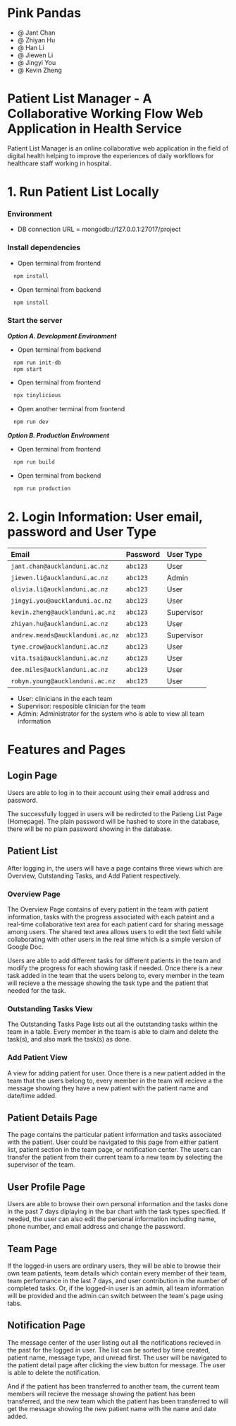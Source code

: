 # Pink Pandas
- @ Jant Chan
- @ Zhiyan Hu
- @ Han Li
- @ Jiewen Li
- @ Jingyi You
- @ Kevin Zheng
# Patient List Manager - A Collaborative Working Flow Web Application in Health Service

Patient List Manager is an online collaborative web application in the field of digital health helping to improve the experiences of daily workflows for healthcare staff working in hospital. 

# 1.  Run Patient List Locally 
### **Environment**
- DB connection URL = mongodb://127.0.0.1:27017/project

### **Install dependencies**
- Open terminal from frontend
```bash
  npm install
```
- Open terminal from backend
```bash
  npm install
```

### **Start the server**

***Option A. Development Environment***
- Open terminal from backend
```bash
  npm run init-db
  npm start
```
- Open terminal from frontend
```bash
  npx tinylicious
```
- Open another terminal from frontend
```bash
  npm run dev
```

***Option B. Production Environment***
- Open terminal from frontend
```bash
  npm run build
```
- Open terminal from backend
```bash
  npm run production
```
# 2. Login Information: User email, password and User Type

| Email     | Password | User Type               |
| :-------- | :------- | :------------------------- |
| `jant.chan@aucklanduni.ac.nz` | `abc123` | User |
| `jiewen.li@aucklanduni.ac.nz` | `abc123` | Admin |
| `olivia.li@aucklanduni.ac.nz` | `abc123` | User |
| `jingyi.you@aucklanduni.ac.nz` | `abc123` | User|
| `kevin.zheng@aucklanduni.ac.nz`| `abc123` | Supervisor |
| `zhiyan.hu@aucklanduni.ac.nz` | `abc123` | User |
| `andrew.meads@aucklanduni.ac.nz` | `abc123` | Supervisor |
| `tyne.crow@aucklanduni.ac.nz` | `abc123` | User |
| `vita.tsai@aucklanduni.ac.nz` | `abc123` | User |
| `dee.miles@aucklanduni.ac.nz` | `abc123` | User |
| `robyn.young@aucklanduni.ac.nz` | `abc123` | User |

- User: clinicians in the each team
- Supervisor: resposible clinician for the team
- Admin: Administrator for the system who is able to view all team information 


# Features and Pages 
## Login Page
Users are able to log in to their account using their email address and password. 

The successfully logged in users will be redircted to the Patieng List Page (Homepage). The plain password will be hashed to store in the database, there will be no plain password showing in the database.

## Patient List 
After logging in, the users will have a page contains three views which are Overview, Outstanding Tasks, and Add Patient respectively.
### Overview Page
The Overview Page contains of every patient in the team with patient information, tasks with the progress associated with each pateint and a real-time collaborative text area for each patient card for sharing message among users. The shared text area allows users to edit the text field while collaborating with other users in the real time which is a simple version of Google Doc.

Users are able to add different tasks for different patients in the team and modify the progress for each showing task if needed. Once there is a new task added in the team that the users belong to, every member in the team will recieve a the message showing the task type and the patient that needed for the task.

### Outstanding Tasks View
The Outstanding Tasks Page lists out all the outstanding tasks within the team in a table. Every member in the team is able to claim and delete the task(s), and also mark the task(s) as done.

### Add Patient View
A view for adding patient for user. Once there is a new patient added in the team that the users belong to, every member in the team will recieve a the message showing they have a new patient with the patient name and date/time added. 

## Patient Details Page
The page contains the particular patient information and tasks associated with the patient.
User could be navigated to this page from either patient list, patient section in the team page, or notification center.
The users can transfer the patient from their current team to a new team by selecting the supervisor of the team.

## User Profile Page
Users are able to browse their own personal information and the tasks done in the past 7 days diplaying in the bar chart with the task types specified. If needed, the user can also edit the personal information including name, phone number, and email address and change the password.

## Team Page
If the logged-in users are ordinary users, they will be able to browse their own team patients, team details which contain every member of their team, team performance in the last 7 days, and user contribution in the number of completed tasks.  Or, if the logged-in user is an admin, all team information will be provided and the admin can switch between the team's page using tabs. 

## Notification Page
The message center of the user listing out all the notifications recieved in the past for the logged in user. The list can be sorted by time created, patient name, message type, and unread first. The user will be navigated to the patient detail page after clicking the view button for message. The user is able to delete the notification. 

And if the patient has been transferred to another team, the current team members will recieve the message showing the patient has been transferred, and the new team which the patient has been transferred to will get the message showing the new patient name with the name and date added.


